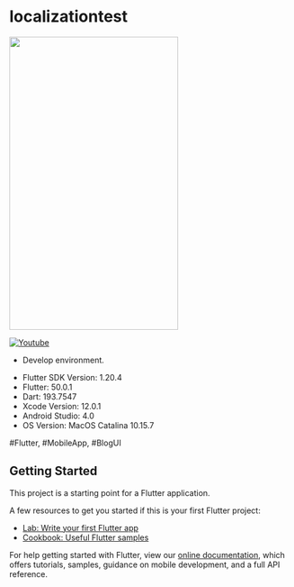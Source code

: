 # localizationtest

<img src="https://github.com/loydkim/Flutter_localization/blob/main/Preview.gif" width="300" height="520">

[![Youtube](https://img.youtube.com/vi/AiFCMIhfwOI/0.jpg)](https://youtu.be/AiFCMIhfwOI)

* Develop environment.

- Flutter SDK Version: 1.20.4
- Flutter: 50.0.1
- Dart: 193.7547
- Xcode Version: 12.0.1
- Android Studio: 4.0
- OS Version: MacOS Catalina 10.15.7

#Flutter, #MobileApp, #BlogUI

## Getting Started

This project is a starting point for a Flutter application.

A few resources to get you started if this is your first Flutter project:

- [Lab: Write your first Flutter app](https://flutter.dev/docs/get-started/codelab)
- [Cookbook: Useful Flutter samples](https://flutter.dev/docs/cookbook)

For help getting started with Flutter, view our
[online documentation](https://flutter.dev/docs), which offers tutorials,
samples, guidance on mobile development, and a full API reference.
